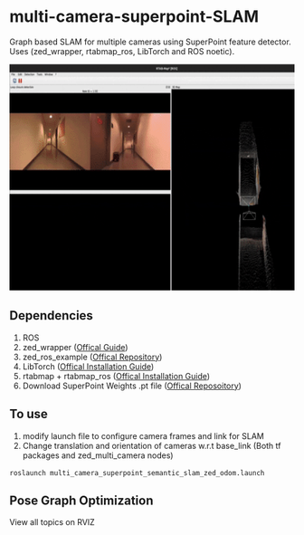 # multi-camera-superpoint-SLAM
Graph based SLAM for multiple cameras using SuperPoint feature detector. Uses (zed_wrapper, rtabmap_ros, LibTorch and ROS noetic).

<p float="center">
  <img src="assests/SLAM.gif" width="800" height="400" />
</p> 


## Dependencies
1) ROS
2) zed_wrapper ([Offical Guide](https://github.com/stereolabs/zed-ros-wrapper))
3) zed_ros_example ([Offical Repository](https://github.com/stereolabs/zed-ros-examples))
4) LibTorch ([Offical Installation Guide](https://github.com/pytorch/pytorch/blob/main/docs/libtorch.rst))
5) rtabmap + rtabmap_ros ([Offical Installation Guide](https://github.com/introlab/rtabmap_ros#rtabmap_ros))
6) Download SuperPoint Weights .pt file ([Offical Reposoitory](https://github.com/KinglittleQ/SuperPoint_SLAM))

## To use
1) modify launch file to configure camera frames and link for SLAM
2) Change translation and orientation of cameras w.r.t base_link (Both tf packages and zed_multi_camera nodes)
```shell
roslaunch multi_camera_superpoint_semantic_slam_zed_odom.launch
```

## Pose Graph Optimization
View all topics on RVIZ
